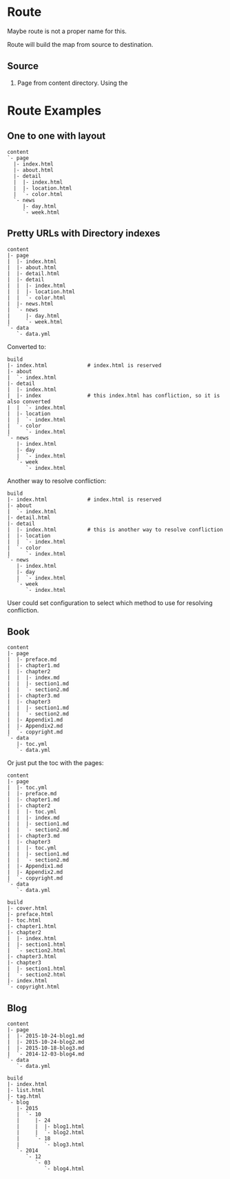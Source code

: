 # Route

Maybe route is not a proper name for this.

Route will build the map from source to destination.

## Source

1.  Page from content directory. Using the 

# Route Examples

## One to one with layout

    content
    `- page
      |- index.html
      |- about.html
      |- detail
      |  |- index.html
      |  |- location.html
      |  `- color.html
      `- news
         |- day.html
         `- week.html

## Pretty URLs with Directory indexes

    content
    |- page
    |  |- index.html
    |  |- about.html
    |  |- detail.html
    |  |- detail
    |  |  |- index.html
    |  |  |- location.html
    |  |  `- color.html
    |  |- news.html
    |  `- news
    |     |- day.html
    |     `- week.html
    `- data
       `- data.yml

Converted to:

    build
    |- index.html             # index.html is reserved
    |- about
    |  `- index.html
    |- detail
    |  |- index.html
    |  |- index               # this index.html has confliction, so it is also converted
    |  |  `- index.html
    |  |- location
    |  |  `- index.html
    |  `- color
    |     `- index.html
    `- news
       |- index.html
       |- day
       |  `- index.html
       `- week
          `- index.html

Another way to resolve confliction:

    build
    |- index.html             # index.html is reserved
    |- about
    |  `- index.html
    |- detail.html
    |- detail
    |  |- index.html          # this is another way to resolve confliction
    |  |- location
    |  |  `- index.html
    |  `- color
    |     `- index.html
    `- news
       |- index.html
       |- day
       |  `- index.html
       `- week
          `- index.html

User could set configuration to select which method to use for resolving
confliction.

## Book

    content
    |- page
    |  |- preface.md
    |  |- chapter1.md
    |  |- chapter2
    |  |  |- index.md
    |  |  |- section1.md
    |  |  `- section2.md
    |  |- chapter3.md
    |  |- chapter3
    |  |  |- section1.md
    |  |  `- section2.md
    |  |- Appendix1.md
    |  |- Appendix2.md
    |  `- copyright.md
    `- data
       |- toc.yml
       `- data.yml

Or just put the toc with the pages:

    content
    |- page
    |  |- toc.yml
    |  |- preface.md
    |  |- chapter1.md
    |  |- chapter2
    |  |  |- toc.yml
    |  |  |- index.md
    |  |  |- section1.md
    |  |  `- section2.md
    |  |- chapter3.md
    |  |- chapter3
    |  |  |- toc.yml
    |  |  |- section1.md
    |  |  `- section2.md
    |  |- Appendix1.md
    |  |- Appendix2.md
    |  `- copyright.md
    `- data
       `- data.yml

    build
    |- cover.html
    |- preface.html
    |- toc.html
    |- chapter1.html
    |- chapter2
    |  |- index.html
    |  |- section1.html
    |  `- section2.html
    |- chapter3.html
    |- chapter3
    |  |- section1.html
    |  `- section2.html
    |- index.html
    `- copyright.html

## Blog

    content
    |- page
    |  |- 2015-10-24-blog1.md
    |  |- 2015-10-24-blog2.md
    |  |- 2015-10-18-blog3.md
    |  `- 2014-12-03-blog4.md
    `- data
       `- data.yml

    build
    |- index.html
    |- list.html
    |- tag.html
    `- blog
       |- 2015
       |  `- 10
       |     |- 24
       |     |  |- blog1.html
       |     |  `- blog2.html
       |     `- 18
       |        `- blog3.html
       `- 2014
          `- 12
             `- 03
                `- blog4.html
